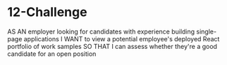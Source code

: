 # 12-Challenge
AS AN employer looking for candidates with experience building single-page applications I WANT to view a potential employee's deployed React portfolio of work samples SO THAT I can assess whether they're a good candidate for an open position
